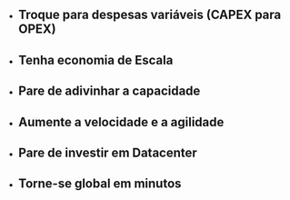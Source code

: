 * ## Troque para despesas variáveis (CAPEX para OPEX)

* ## Tenha economia de Escala

* ## Pare de adivinhar a capacidade

* ## Aumente a velocidade e a agilidade

 * ## Pare de investir em Datacenter
 
* ## Torne-se global em minutos

